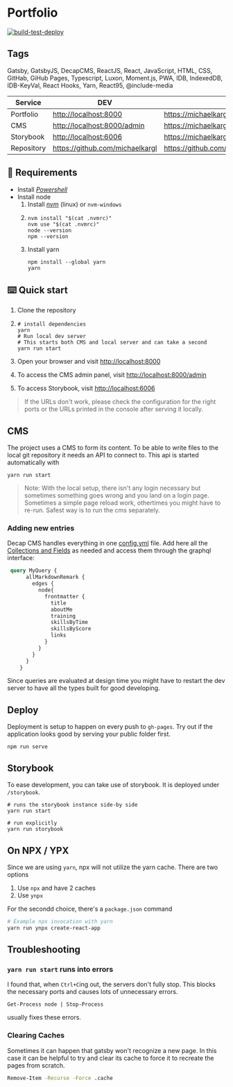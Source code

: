 # Portfolio

[![build-test-deploy](https://github.com/michaelkargl/portfolio/actions/workflows/build-test-deploy.yml/badge.svg)](https://github.com/michaelkargl/portfolio/actions/workflows/build-test-deploy.yml)

## Tags

<!-- Languages, Frameworks, Libraries, Hosting Platforms, CI/CD, IaC, Scripting languages -->

Gatsby, GatsbyJS, DecapCMS, ReactJS, React, JavaScript, HTML, CSS,
GitHab, GiHub Pages, Typescript, Luxon, Moment.js, PWA, IDB,
IndexedDB, IDB-KeyVal, React Hooks, Yarn, React95, @include-media

| Service    | DEV                               | PROD                                                 |
|------------|-----------------------------------|------------------------------------------------------|
| Portfolio  | <http://localhost:8000>           | <https://michaelkargl.github.io/portfolio/>          |
| CMS        | <http://localhost:8000/admin>     | <https://michaelkargl.github.io/portfolio/admin>     |
| Storybook  | <http://localhost:6006>           | <https://michaelkargl.github.io/portfolio/storybook> |
| Repository | <https://github.com/michaelkargl> | <https://github.com/michaelkargl>                    |

## 🍎 Requirements

- Install _[Powershell][pwsh-installation]_
- Install node
    1. Install _[nvm]_ (linux) or `nvm-windows`
    1. ```shell
       nvm install "$(cat .nvmrc)"
       nvm use "$(cat .nvmrc)"
       node --version
       npm --version
       ```
    1. Install yarn
       ```shell
       npm install --global yarn
       yarn
       ```

[pwsh-installation]: https://learn.microsoft.com/de-de/powershell/scripting/install/installing-powershell?view=powershell-7.5

[nvm]: https://github.com/nvm-sh/nvm

[nvm-windows]: https://github.com/coreybutler/nvm-windows

## ⌨️ Quick start

1. Clone the repository
1. ```shell
   # install dependencies
   yarn
   # Run local dev server
   # This starts both CMS and local server and can take a second
   yarn run start
   ```

1. Open your browser and visit <http://localhost:8000>
1. To access the CMS admin panel, visit <http://localhost:8000/admin>
1. To access Storybook, visit <http://localhost:6006>

> If the URLs don't work, please check the configuration for the right ports or the URLs printed
> in the console after serving it locally.

## CMS

The project uses a CMS to form its content. To be able to write files to the local git repository
it needs an API to connect to. This api is started automatically with

```shell
yarn run start
```

> Note: With the local setup, there isn't any login necessary but sometimes
> something goes wrong and you land on a login page. Sometimes a simple page reload
> work, othertimes you might have to re-run. Safest way is to run the cms separately.

### Adding new entries

Decap CMS handles everything in one [config.yml](./static/admin/config.yml) file.
Add here all the [Collections and Fields](https://decapcms.org/docs/configure-decap-cms/) as needed and 
access them through the graphql interface:

```graphql
 query MyQuery {
      allMarkdownRemark {
        edges {
          node{
            frontmatter {
              title
              aboutMe
              training
              skillsByTime
              skillsByScore
              links
            }
          }
        }
      }
    }
```

Since queries are evaluated at design time you might have to restart
the dev server to have all the types built for good developing.

## Deploy

Deployment is setup to happen on every push to `gh-pages`. Try out if the application
looks good by serving your public folder first.

```
npm run serve
```

## Storybook

To ease development, you can take use of storybook. It is deployed under `/storybook`.

```shell
# runs the storybook instance side-by side
yarn run start

# run explicitly
yarn run storybook
```

## On NPX / YPX

Since we are using `yarn`, npx will not utilize the yarn cache. There are
two options

1. Use `npx` and have 2 caches
2. Use `ynpx`

For the secondd choice, there's a `package.json` command

```sh
# Example npx invocation with yarn
yarn run ynpx create-react-app
```

## Troubleshooting

### `yarn run start` runs into errors

I found that, when `Ctrl+C`ing out, the servers don't fully stop. This blocks the necessary ports and causes lots of
unnecessary errors.

```powrshell
Get-Process node | Stop-Process
```

usually fixes these errors.

### Clearing Caches

Sometimes it can happen that gatsby won't recognize a new page. In this case it can be helpful
to try and clear its cache to force it to recreate the pages from scratch.

```sh
Remove-Item -Recurse -Force .cache
```